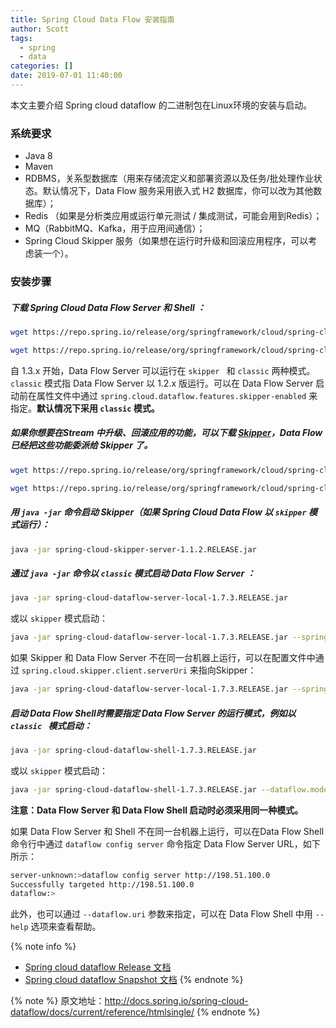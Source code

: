 ```yaml
---
title: Spring Cloud Data Flow 安装指南
author: Scott
tags:
  - spring
  - data
categories: []
date: 2019-07-01 11:40:00
---
```

本文主要介绍 Spring cloud dataflow 的二进制包在Linux环境的安装与启动。
<!--more-->

### 系统要求
* Java 8
* Maven
* RDBMS，关系型数据库（用来存储流定义和部署资源以及任务/批处理作业状态。默认情况下，Data Flow 服务采用嵌入式 H2 数据库，你可以改为其他数据库）；
* Redis （如果是分析类应用或运行单元测试 / 集成测试，可能会用到Redis）；
* MQ（RabbitMQ、Kafka，用于应用间通信）；
* Spring Cloud Skipper 服务（如果想在运行时升级和回滚应用程序，可以考虑装一个）。

### 安装步骤
##### 下载 Spring Cloud Data Flow Server 和 Shell ：
```bash
wget https://repo.spring.io/release/org/springframework/cloud/spring-cloud-dataflow-server-local/1.7.3.RELEASE/spring-cloud-dataflow-server-local-1.7.3.RELEASE.jar
```

```bash
wget https://repo.spring.io/release/org/springframework/cloud/spring-cloud-dataflow-shell/1.7.3.RELEASE/spring-cloud-dataflow-shell-1.7.3.RELEASE.jar
```

自 1.3.x 开始，Data Flow Server 可以运行在 `skipper ` 和 `classic` 两种模式。`classic` 模式指 Data Flow Server 以 1.2.x 版运行。可以在 Data Flow Server 启动前在属性文件中通过 `spring.cloud.dataflow.features.skipper-enabled` 来指定。**默认情况下采用 `classic` 模式。**

##### 如果你想要在Stream 中升级、回滚应用的功能，可以下载 [Skipper](http://cloud.spring.io/spring-cloud-skipper/)，Data Flow 已经把这些功能委派给 Skipper 了。

```bash
wget https://repo.spring.io/release/org/springframework/cloud/spring-cloud-skipper-server/1.1.2.RELEASE/spring-cloud-skipper-server-1.1.2.RELEASE.jar
```

```bash
wget https://repo.spring.io/release/org/springframework/cloud/spring-cloud-skipper-shell/1.1.2.RELEASE/spring-cloud-skipper-shell-1.1.2.RELEASE.jar
```

##### 用 `java -jar` 命令启动 Skipper（如果 Spring Cloud Data Flow 以 `skipper` 模式运行）：

```bash
java -jar spring-cloud-skipper-server-1.1.2.RELEASE.jar
```

##### 通过 `java -jar` 命令以 `classic` 模式启动 Data Flow Server ：

```bash
java -jar spring-cloud-dataflow-server-local-1.7.3.RELEASE.jar
```

或以 `skipper` 模式启动：

```bash
java -jar spring-cloud-dataflow-server-local-1.7.3.RELEASE.jar --spring.cloud.dataflow.features.skipper-enabled=true
```

如果 Skipper 和 Data Flow Server 不在同一台机器上运行，可以在配置文件中通过 `spring.cloud.skipper.client.serverUri` 来指向Skipper：

```bash
java -jar spring-cloud-dataflow-server-local-1.7.3.RELEASE.jar --spring.cloud.skipper.client.serverUri=http://192.51.100.1:7577/api
```

##### 启动 Data Flow Shell时需要指定 Data Flow Server 的运行模式，例如以 `classic ` 模式启动：

```bash
java -jar spring-cloud-dataflow-shell-1.7.3.RELEASE.jar
```

或以 `skipper` 模式启动：

```bash
java -jar spring-cloud-dataflow-shell-1.7.3.RELEASE.jar --dataflow.mode=skipper
```
**注意：Data Flow Server 和 Data Flow Shell 启动时必须采用同一种模式。**

如果 Data Flow Server 和 Shell 不在同一台机器上运行，可以在Data Flow Shell 命令行中通过 `dataflow config server` 命令指定 Data Flow Server URL，如下所示：

```bash
server-unknown:>dataflow config server http://198.51.100.0
Successfully targeted http://198.51.100.0
dataflow:>
```
此外，也可以通过 `--dataflow.uri` 参数来指定，可以在 Data Flow Shell 中用 `--help` 选项来查看帮助。

{% note info %} 
* [Spring cloud dataflow Release 文档](https://docs.spring.io/spring-cloud-dataflow/docs/1.7.3.RELEASE/reference/htmlsingle)
* [Spring cloud dataflow Snapshot 文档](https://docs.spring.io/spring-cloud-dataflow/docs/current-SNAPSHOT/reference/html/)
{% endnote %}

{% note %} 
原文地址：http://docs.spring.io/spring-cloud-dataflow/docs/current/reference/htmlsingle/
{% endnote %}
